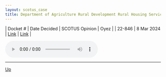 ```yaml
---
layout: scotus_case
title: Department of Agriculture Rural Development Rural Housing Service v. Kirtz
---
```


| Docket # | Date Decided | SCOTUS Opinion | Oyez |
| 22-846 | 8 Mar 2024 | [Link](https://www.supremecourt.gov/opinions/23pdf/601us1r03_4gcj.pdf) | [Link](https://www.oyez.org/cases/2023/22-846) |

<audio controls>
   <source src='./resources/22-846.mp3' type='audio/mpeg'>
</audio>

<object data='./resources/22-846.pdf' type='application/pdf'></object>

---

[Up](./README.md)